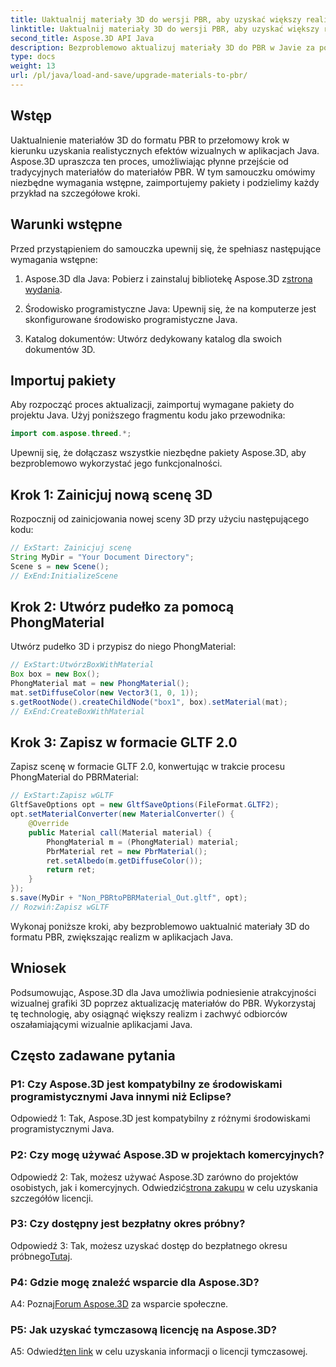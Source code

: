 ```yaml
---
title: Uaktualnij materiały 3D do wersji PBR, aby uzyskać większy realizm w Javie za pomocą Aspose.3D
linktitle: Uaktualnij materiały 3D do wersji PBR, aby uzyskać większy realizm w Javie za pomocą Aspose.3D
second_title: Aspose.3D API Java
description: Bezproblemowo aktualizuj materiały 3D do PBR w Javie za pomocą Aspose.3D. Osiągnij większy realizm i urzekające efekty wizualne.
type: docs
weight: 13
url: /pl/java/load-and-save/upgrade-materials-to-pbr/
---
```

## Wstęp

Uaktualnienie materiałów 3D do formatu PBR to przełomowy krok w kierunku uzyskania realistycznych efektów wizualnych w aplikacjach Java. Aspose.3D upraszcza ten proces, umożliwiając płynne przejście od tradycyjnych materiałów do materiałów PBR. W tym samouczku omówimy niezbędne wymagania wstępne, zaimportujemy pakiety i podzielimy każdy przykład na szczegółowe kroki.

## Warunki wstępne

Przed przystąpieniem do samouczka upewnij się, że spełniasz następujące wymagania wstępne:

1.  Aspose.3D dla Java: Pobierz i zainstaluj bibliotekę Aspose.3D z[strona wydania](https://releases.aspose.com/3d/java/).

2. Środowisko programistyczne Java: Upewnij się, że na komputerze jest skonfigurowane środowisko programistyczne Java.

3. Katalog dokumentów: Utwórz dedykowany katalog dla swoich dokumentów 3D.

## Importuj pakiety

Aby rozpocząć proces aktualizacji, zaimportuj wymagane pakiety do projektu Java. Użyj poniższego fragmentu kodu jako przewodnika:

```java
import com.aspose.threed.*;
```

Upewnij się, że dołączasz wszystkie niezbędne pakiety Aspose.3D, aby bezproblemowo wykorzystać jego funkcjonalności.

## Krok 1: Zainicjuj nową scenę 3D

Rozpocznij od zainicjowania nowej sceny 3D przy użyciu następującego kodu:

```java
// ExStart: Zainicjuj scenę
String MyDir = "Your Document Directory";
Scene s = new Scene();
// ExEnd:InitializeScene
```

## Krok 2: Utwórz pudełko za pomocą PhongMaterial

Utwórz pudełko 3D i przypisz do niego PhongMaterial:

```java
// ExStart:UtwórzBoxWithMaterial
Box box = new Box();
PhongMaterial mat = new PhongMaterial();
mat.setDiffuseColor(new Vector3(1, 0, 1));
s.getRootNode().createChildNode("box1", box).setMaterial(mat);
// ExEnd:CreateBoxWithMaterial
```

## Krok 3: Zapisz w formacie GLTF 2.0

Zapisz scenę w formacie GLTF 2.0, konwertując w trakcie procesu PhongMaterial do PBRMaterial:

```java
// ExStart:Zapisz wGLTF
GltfSaveOptions opt = new GltfSaveOptions(FileFormat.GLTF2);
opt.setMaterialConverter(new MaterialConverter() {
    @Override
    public Material call(Material material) {
        PhongMaterial m = (PhongMaterial) material;
        PbrMaterial ret = new PbrMaterial();
        ret.setAlbedo(m.getDiffuseColor());
        return ret;
    }
});
s.save(MyDir + "Non_PBRtoPBRMaterial_Out.gltf", opt);
// Rozwiń:Zapisz wGLTF
```

Wykonaj poniższe kroki, aby bezproblemowo uaktualnić materiały 3D do formatu PBR, zwiększając realizm w aplikacjach Java.

## Wniosek

Podsumowując, Aspose.3D dla Java umożliwia podniesienie atrakcyjności wizualnej grafiki 3D poprzez aktualizację materiałów do PBR. Wykorzystaj tę technologię, aby osiągnąć większy realizm i zachwyć odbiorców oszałamiającymi wizualnie aplikacjami Java.

## Często zadawane pytania

### P1: Czy Aspose.3D jest kompatybilny ze środowiskami programistycznymi Java innymi niż Eclipse?

Odpowiedź 1: Tak, Aspose.3D jest kompatybilny z różnymi środowiskami programistycznymi Java.

### P2: Czy mogę używać Aspose.3D w projektach komercyjnych?

 Odpowiedź 2: Tak, możesz używać Aspose.3D zarówno do projektów osobistych, jak i komercyjnych. Odwiedzić[strona zakupu](https://purchase.aspose.com/buy) w celu uzyskania szczegółów licencji.

### P3: Czy dostępny jest bezpłatny okres próbny?

 Odpowiedź 3: Tak, możesz uzyskać dostęp do bezpłatnego okresu próbnego[Tutaj](https://releases.aspose.com/).

### P4: Gdzie mogę znaleźć wsparcie dla Aspose.3D?

 A4: Poznaj[Forum Aspose.3D](https://forum.aspose.com/c/3d/18) za wsparcie społeczne.

### P5: Jak uzyskać tymczasową licencję na Aspose.3D?

 A5: Odwiedź[ten link](https://purchase.aspose.com/temporary-license/) w celu uzyskania informacji o licencji tymczasowej.